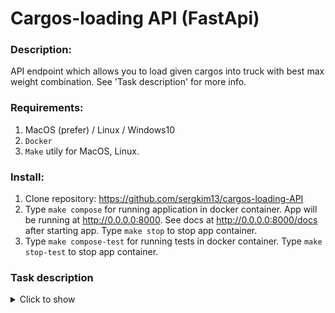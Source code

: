 # Cargos-loading API (FastApi)


### Description:
API endpoint which allows you to load given cargos into truck with best max weight combination. See 'Task description' for more info.


### Requirements:
1. MacOS (prefer) / Linux / Windows10
2. `Docker`
3. `Make` utily for MacOS, Linux.

### Install:
1. Clone repository: https://github.com/sergkim13/cargos-loading-API
2. Type `make compose` for running application in docker container. App will be running at http://0.0.0.0:8000. See docs at http://0.0.0.0:8000/docs after starting app. Type `make stop` to stop app container.
3. Type `make compose-test` for running tests in docker container. Type `make stop-test` to stop app container.


### Task description
<details>
    <summary>Click to show</summary>
Предположим, что данные прилетают через POST-запрос в JSON-формате.
 
В кузов автомашины (длиной L, шириной W, высотой H и погрузочной массой M) необходимо равномерно по осям подгрузить N грузов, каждый из которых имеет свою длину, ширину, высоту и массу.
 
Параметры кузова (L, W, H и М) сделать константами,
количество грузов (N) , а также их длина, высота и ширина передается через передачу JSON-файла.

Если суммарный вес грузов превышает погрузочную массу, то необходимо загрузить оптимально (по максимальной массе размещенных грузов).
 
Внимание. Грузы размещаются в один ярус(!!!). Допуск примыкания груза 5 см по всем измерениям.
 
На выходе программа формирует JSON-файл, как расположены грузы в исходном JSON-файл добавляются координаты для каждого груза. Если имеются грузы, которые не могут быть погружены в силу ограничений кузова, то необходимо поместить их в поле-массив denied.
</details>
